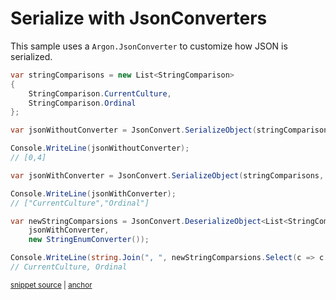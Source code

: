 # Serialize with JsonConverters

This sample uses a `Argon.JsonConverter` to customize how JSON is serialized.

<!-- snippet: SerializeWithJsonConvertersUsage -->
<a id='snippet-serializewithjsonconvertersusage'></a>
```cs
var stringComparisons = new List<StringComparison>
{
    StringComparison.CurrentCulture,
    StringComparison.Ordinal
};

var jsonWithoutConverter = JsonConvert.SerializeObject(stringComparisons);

Console.WriteLine(jsonWithoutConverter);
// [0,4]

var jsonWithConverter = JsonConvert.SerializeObject(stringComparisons, new StringEnumConverter());

Console.WriteLine(jsonWithConverter);
// ["CurrentCulture","Ordinal"]

var newStringComparsions = JsonConvert.DeserializeObject<List<StringComparison>>(
    jsonWithConverter,
    new StringEnumConverter());

Console.WriteLine(string.Join(", ", newStringComparsions.Select(c => c.ToString()).ToArray()));
// CurrentCulture, Ordinal
```
<sup><a href='/src/Tests/Documentation/Samples/Serializer/SerializeWithJsonConverters.cs#L33-L56' title='Snippet source file'>snippet source</a> | <a href='#snippet-serializewithjsonconvertersusage' title='Start of snippet'>anchor</a></sup>
<!-- endSnippet -->
